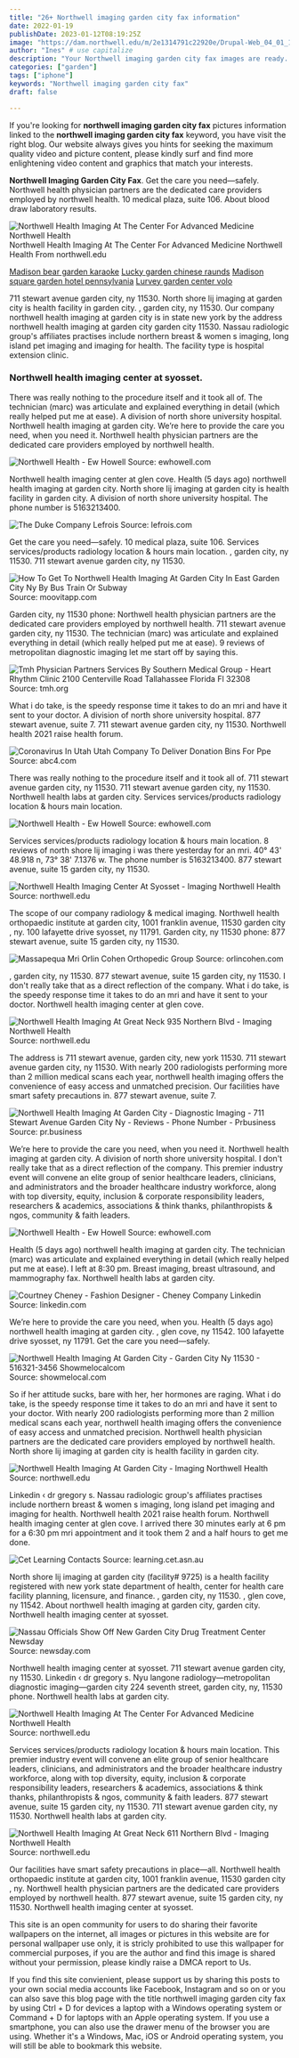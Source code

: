 ```yaml
---
title: "26+ Northwell imaging garden city fax information"
date: 2022-01-19
publishDate: 2023-01-12T08:19:25Z
image: "https://dam.northwell.edu/m/2e1314791c22920e/Drupal-Web_04_01_18_NORTHWELL_GREATNECK61101.jpg"
author: "Ines" # use capitalize
description: "Your Northwell imaging garden city fax images are ready. Northwell imaging garden city fax are a topic that is being searched for and liked by netizens today. You can Download the Northwell imaging garden city fax files here. Get all free photos and vectors."
categories: ["garden"]
tags: ["iphone"]
keywords: "Northwell imaging garden city fax"
draft: false

---
```


If you're looking for **northwell imaging garden city fax** pictures information linked to the **northwell imaging garden city fax** keyword, you have visit the right  blog.  Our website always  gives you  hints  for seeking  the maximum  quality video and picture  content, please kindly surf and find more enlightening video content and graphics  that match your interests.

**Northwell Imaging Garden City Fax**. Get the care you need—safely. Northwell health physician partners are the dedicated care providers employed by northwell health. 10 medical plaza, suite 106. About blood draw laboratory results.

![Northwell Health Imaging At The Center For Advanced Medicine Northwell Health](https://dam.northwell.edu/m/6e48e536508deb00/Drupal-web_imaging_CFAM.jpg "Northwell Health Imaging At The Center For Advanced Medicine Northwell Health")
Northwell Health Imaging At The Center For Advanced Medicine Northwell Health From northwell.edu

[Madison bear garden karaoke](/madison-bear-garden-karaoke/)
[Lucky garden chinese raunds](/lucky-garden-chinese-raunds/)
[Madison square garden hotel pennsylvania](/madison-square-garden-hotel-pennsylvania/)
[Lurvey garden center volo](/lurvey-garden-center-volo/)

711 stewart avenue garden city, ny 11530. North shore lij imaging at garden city is health facility in garden city. , garden city, ny 11530. Our company northwell health imaging at garden city is in state new york by the address northwell health imaging at garden city garden city 11530. Nassau radiologic group&#039;s affiliates practises include northern breast &amp; women s imaging, long island pet imaging and imaging for health. The facility type is hospital extension clinic.

### Northwell health imaging center at syosset.

There was really nothing to the procedure itself and it took all of. The technician (marc) was articulate and explained everything in detail (which really helped put me at ease). A division of north shore university hospital. Northwell health imaging at garden city. We’re here to provide the care you need, when you need it. Northwell health physician partners are the dedicated care providers employed by northwell health.


![Northwell Health - Ew Howell](https://www.ewhowell.com/wp-content/uploads/Northwell_GardenCity-2.png "Northwell Health - Ew Howell")
Source: ewhowell.com

Northwell health imaging center at glen cove. Health (5 days ago) northwell health imaging at garden city. North shore lij imaging at garden city is health facility in garden city. A division of north shore university hospital. The phone number is 5163213400.

![The Duke Company Lefrois](https://www.lefrois.com/wp-content/uploads/2018/11/9D4A7210.jpg "The Duke Company Lefrois")
Source: lefrois.com

Get the care you need—safely. 10 medical plaza, suite 106. Services services/products radiology location &amp; hours main location. , garden city, ny 11530. 711 stewart avenue garden city, ny 11530.

![How To Get To Northwell Health Imaging At Garden City In East Garden City Ny By Bus Train Or Subway](https://appassets.mvtdev.com/map/41/s/121/130886518.jpg "How To Get To Northwell Health Imaging At Garden City In East Garden City Ny By Bus Train Or Subway")
Source: moovitapp.com

Garden city, ny 11530 phone: Northwell health physician partners are the dedicated care providers employed by northwell health. 711 stewart avenue garden city, ny 11530. The technician (marc) was articulate and explained everything in detail (which really helped put me at ease). 9 reviews of metropolitan diagnostic imaging let me start off by saying this.

![Tmh Physician Partners Services By Southern Medical Group - Heart Rhythm Clinic 2100 Centerville Road Tallahassee Florida Fl 32308](https://www.tmh.org/assets/images/ih/locations/tmh-physician-partners-services-by-southern-medical-group-heart-rhythm-clinic-255.jpg "Tmh Physician Partners Services By Southern Medical Group - Heart Rhythm Clinic 2100 Centerville Road Tallahassee Florida Fl 32308")
Source: tmh.org

What i do take, is the speedy response time it takes to do an mri and have it sent to your doctor. A division of north shore university hospital. 877 stewart avenue, suite 7. 711 stewart avenue garden city, ny 11530. Northwell health 2021 raise health forum.

![Coronavirus In Utah Utah Company To Deliver Donation Bins For Ppe](https://www.abc4.com/wp-content/uploads/sites/4/2020/04/thumbnail_IMG_0460.jpg?w=900 "Coronavirus In Utah Utah Company To Deliver Donation Bins For Ppe")
Source: abc4.com

There was really nothing to the procedure itself and it took all of. 711 stewart avenue garden city, ny 11530. 711 stewart avenue garden city, ny 11530. Northwell health labs at garden city. Services services/products radiology location &amp; hours main location.

![Northwell Health - Ew Howell](https://www.ewhowell.com/wp-content/uploads/Northwell_GardenCity-3.png "Northwell Health - Ew Howell")
Source: ewhowell.com

Services services/products radiology location &amp; hours main location. 8 reviews of north shore lij imaging i was there yesterday for an mri. 40° 43&#039; 48.918 n, 73° 38&#039; 7.1376 w. The phone number is 5163213400. 877 stewart avenue, suite 15 garden city, ny 11530.

![Northwell Health Imaging Center At Syosset - Imaging Northwell Health](https://dam.northwell.edu/m/5e245d525a380b1d/Drupal-Web_04_01_18_NORTHWELL_SYOSSET03.jpg "Northwell Health Imaging Center At Syosset - Imaging Northwell Health")
Source: northwell.edu

The scope of our company radiology &amp; medical imaging. Northwell health orthopaedic institute at garden city, 1001 franklin avenue, 11530 garden city , ny. 100 lafayette drive syosset, ny 11791. Garden city, ny 11530 phone: 877 stewart avenue, suite 15 garden city, ny 11530.

![Massapequa Mri Orlin Cohen Orthopedic Group](https://www.orlincohen.com/wp-content/uploads/2021/06/MassapequaMRI_700x540_72DPI_RGB.jpg "Massapequa Mri Orlin Cohen Orthopedic Group")
Source: orlincohen.com

, garden city, ny 11530. 877 stewart avenue, suite 15 garden city, ny 11530. I don&#039;t really take that as a direct reflection of the company. What i do take, is the speedy response time it takes to do an mri and have it sent to your doctor. Northwell health imaging center at glen cove.

![Northwell Health Imaging At Great Neck 935 Northern Blvd - Imaging Northwell Health](https://dam.northwell.edu/m/7618051b60e5259c/Drupal-Web_04_01_18_NORTHWELL_GREATNECK93502.jpg "Northwell Health Imaging At Great Neck 935 Northern Blvd - Imaging Northwell Health")
Source: northwell.edu

The address is 711 stewart avenue, garden city, new york 11530. 711 stewart avenue garden city, ny 11530. With nearly 200 radiologists performing more than 2 million medical scans each year, northwell health imaging offers the convenience of easy access and unmatched precision. Our facilities have smart safety precautions in. 877 stewart avenue, suite 7.

![Northwell Health Imaging At Garden City - Diagnostic Imaging - 711 Stewart Avenue Garden City Ny - Reviews - Phone Number - Prbusiness](https://pr.business/cdn-images/B21Lc92 "Northwell Health Imaging At Garden City - Diagnostic Imaging - 711 Stewart Avenue Garden City Ny - Reviews - Phone Number - Prbusiness")
Source: pr.business

We’re here to provide the care you need, when you need it. Northwell health imaging at garden city. A division of north shore university hospital. I don&#039;t really take that as a direct reflection of the company. This premier industry event will convene an elite group of senior healthcare leaders, clinicians, and administrators and the broader healthcare industry workforce, along with top diversity, equity, inclusion &amp; corporate responsibility leaders, researchers &amp; academics, associations &amp; think thanks, philanthropists &amp; ngos, community &amp; faith leaders.

![Northwell Health - Ew Howell](https://www.ewhowell.com/wp-content/uploads/Northwell_GardenCity-1.png "Northwell Health - Ew Howell")
Source: ewhowell.com

Health (5 days ago) northwell health imaging at garden city. The technician (marc) was articulate and explained everything in detail (which really helped put me at ease). I left at 8:30 pm. Breast imaging, breast ultrasound, and mammography fax. Northwell health labs at garden city.

![Courtney Cheney - Fashion Designer - Cheney Company Linkedin](https://media-exp1.licdn.com/dms/image/C4D22AQHqe8gvMyD4dw/feedshare-shrink_800/0/1629479666005?e=1640217600&amp;v=beta&amp;t=b5xdFYNnqNzwYl9daPN80nGTi4vbrXakEBcGtttZD2M "Courtney Cheney - Fashion Designer - Cheney Company Linkedin")
Source: linkedin.com

We’re here to provide the care you need, when you. Health (5 days ago) northwell health imaging at garden city. , glen cove, ny 11542. 100 lafayette drive syosset, ny 11791. Get the care you need—safely.

![Northwell Health Imaging At Garden City - Garden City Ny 11530 - 516321-3456 Showmelocalcom](https://www.showmelocal.com/images/general/default.png "Northwell Health Imaging At Garden City - Garden City Ny 11530 - 516321-3456 Showmelocalcom")
Source: showmelocal.com

So if her attitude sucks, bare with her, her hormones are raging. What i do take, is the speedy response time it takes to do an mri and have it sent to your doctor. With nearly 200 radiologists performing more than 2 million medical scans each year, northwell health imaging offers the convenience of easy access and unmatched precision. Northwell health physician partners are the dedicated care providers employed by northwell health. North shore lij imaging at garden city is health facility in garden city.

![Northwell Health Imaging At Garden City - Imaging Northwell Health](https://dam.northwell.edu/m/403d20931ecc56ce/Drupal-Web_04_01_18_NORTHWELL_GARDENCITY04.jpg "Northwell Health Imaging At Garden City - Imaging Northwell Health")
Source: northwell.edu

Linkedin ‹ dr gregory s. Nassau radiologic group&#039;s affiliates practises include northern breast &amp; women s imaging, long island pet imaging and imaging for health. Northwell health 2021 raise health forum. Northwell health imaging center at glen cove. I arrived there 30 minutes early at 6 pm for a 6:30 pm mri appointment and it took them 2 and a half hours to get me done.

![Cet Learning Contacts](https://learning.cet.asn.au/pluginfile.php/4770/mod_page/content/29/DSC_3831-Edit.jpg?time=1609897290465 "Cet Learning Contacts")
Source: learning.cet.asn.au

North shore lij imaging at garden city (facility# 9725) is a health facility registered with new york state department of health, center for health care facility planning, licensure, and finance. , garden city, ny 11530. , glen cove, ny 11542. About northwell health imaging at garden city, garden city. Northwell health imaging center at syosset.

![Nassau Officials Show Off New Garden City Drug Treatment Center Newsday](https://cdn.newsday.com/polopoly_fs/1.14119170.1504834543!/httpImage/image.jpeg_gen/derivatives/landscape_1280/image.jpeg "Nassau Officials Show Off New Garden City Drug Treatment Center Newsday")
Source: newsday.com

Northwell health imaging center at syosset. 711 stewart avenue garden city, ny 11530. Linkedin ‹ dr gregory s. Nyu langone radiology—metropolitan diagnostic imaging—garden city 224 seventh street, garden city, ny, 11530 phone. Northwell health labs at garden city.

![Northwell Health Imaging At The Center For Advanced Medicine Northwell Health](https://dam.northwell.edu/m/6e48e536508deb00/Drupal-web_imaging_CFAM.jpg "Northwell Health Imaging At The Center For Advanced Medicine Northwell Health")
Source: northwell.edu

Services services/products radiology location &amp; hours main location. This premier industry event will convene an elite group of senior healthcare leaders, clinicians, and administrators and the broader healthcare industry workforce, along with top diversity, equity, inclusion &amp; corporate responsibility leaders, researchers &amp; academics, associations &amp; think thanks, philanthropists &amp; ngos, community &amp; faith leaders. 877 stewart avenue, suite 15 garden city, ny 11530. 711 stewart avenue garden city, ny 11530. Northwell health labs at garden city.

![Northwell Health Imaging At Great Neck 611 Northern Blvd - Imaging Northwell Health](https://dam.northwell.edu/m/2e1314791c22920e/Drupal-Web_04_01_18_NORTHWELL_GREATNECK61101.jpg "Northwell Health Imaging At Great Neck 611 Northern Blvd - Imaging Northwell Health")
Source: northwell.edu

Our facilities have smart safety precautions in place—all. Northwell health orthopaedic institute at garden city, 1001 franklin avenue, 11530 garden city , ny. Northwell health physician partners are the dedicated care providers employed by northwell health. 877 stewart avenue, suite 15 garden city, ny 11530. Northwell health imaging center at syosset.

This site is an open community for users to do sharing their favorite wallpapers on the internet, all images or pictures in this website are for personal wallpaper use only, it is stricly prohibited to use this wallpaper for commercial purposes, if you are the author and find this image is shared without your permission, please kindly raise a DMCA report to Us.

If you find this site convienient, please support us by sharing this posts to your own social media accounts like Facebook, Instagram and so on or you can also save this blog page with the title northwell imaging garden city fax by using Ctrl + D for devices a laptop with a Windows operating system or Command + D for laptops with an Apple operating system. If you use a smartphone, you can also use the drawer menu of the browser you are using. Whether it's a Windows, Mac, iOS or Android operating system, you will still be able to bookmark this website.
